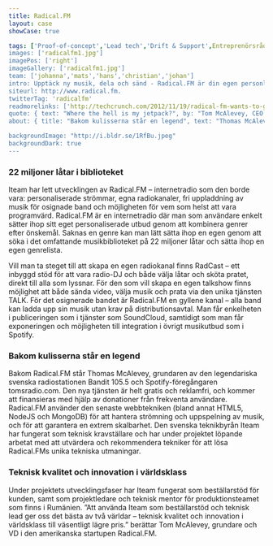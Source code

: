 ```yaml
---
title: Radical.FM
layout: case
showCase: true

tags: ['Proof-of-concept','Lead tech','Drift & Support',Entreprenörsrådgivning','Rådgivning']
images: ['radicalfm1.jpg']
imagePos: ['right']
imageGallery: ['radicalfm1.jpg']
team: ['johanna','mats','hans','christian','johan']
intro: Upptäck ny musik, dela och sänd - Radical.FM är din egen personliga webbradiokanal
siteurl: http://www.radical.fm.
twitterTag: 'radicalfm'
readmorelinks: ['http://techcrunch.com/2012/11/19/radical-fm-wants-to-go-after-spotify-with-an-ad-free-listener-supported-streamed-music-service/','http://thenextweb.com/media/2012/11/20/radical-fm-throws-its-hat-into-the-music-streaming-ring-with/','http://www.theradioagency.com/blog/how-to-be-rad-an-interview-with-radical-fms-creator-thomas-mcalevey-part-1/']
quote: { text: "Where the hell is my jetpack?", by: "Tom McAlevey, CEO Radical"}
about: { title: "Bakom kulisserna står en legend", text: "Thomas McAlevey, grundaren av den legendariska radiostationen Bandit 105.5 och Spotify-föregångaren tomsradio.com", image: "http://i.bldr.se/CqNv3.png" }

backgroundImage: "http://i.bldr.se/1RfBu.jpeg"
backgroundDark: true
---
```


### 22 miljoner låtar i biblioteket
Iteam har lett utvecklingen av Radical.FM – internetradio som den borde vara: personaliserade strömmar, egna radiokanaler, fri uppladdning av musik för osignade band och möjligheten för vem som helst att vara programvärd. Radical.FM är en internetradio där man som användare enkelt sätter ihop sitt eget personaliserade utbud genom att kombinera genrer efter önskemål. Saknas en genre kan man lätt sätta ihop en egen genom att söka i det omfattande musikbiblioteket på 22 miljoner låtar och sätta ihop en egen genrelista.

Vill man ta steget till att skapa en egen radiokanal finns RadCast – ett inbyggd stöd för att vara radio-DJ och både välja låtar och sköta pratet, direkt till alla som lyssnar. För den som vill skapa en egen talkshow finns möjlighet att både sända video, välja musik och prata via den unika tjänsten TALK. För det osignerade bandet är Radical.FM en gyllene kanal – alla band kan ladda upp sin musik utan krav på distributionsavtal. Man får enkelheten i publiceringen som i tjänster som SoundCloud, samtidigt som man får exponeringen och möjligheten till integration i övrigt musikutbud som i Spotify.

### Bakom kulisserna står en legend
Bakom Radical.FM står Thomas McAlevey, grundaren av den legendariska svenska radiostationen Bandit 105.5 och Spotify-föregångaren tomsradio.com. Den nya tjänsten är helt gratis och reklamfri, och kommer att finansieras med hjälp av donationer från frekventa användare. Radical.FM använder den senaste webbtekniken (bland annat HTML5, NodeJS och MongoDB) för att hantera strömning och uppspelning av musik, och för att garantera en extrem skalbarhet. Den svenska teknikbyrån Iteam har fungerat som teknisk kravställare och har under projektet löpande arbetat med att utvärdera och rekommendera tekniker för att lösa Radical.FMs unika tekniska utmaningar.

### Teknisk kvalitet och innovation i världsklass
Under projektets utvecklingsfaser har Iteam fungerat som beställarstöd för kunden, samt som projektledare och teknisk mentor för produktionsteamet som finns i Rumänien. ”Att använda Iteam som beställarstöd och teknisk lead ger oss det bästa av två världar – teknisk kvalitet och innovation i världsklass till väsentligt lägre pris.” berättar Tom McAlevey, grundare och VD i den amerikanska startupen Radical.FM.